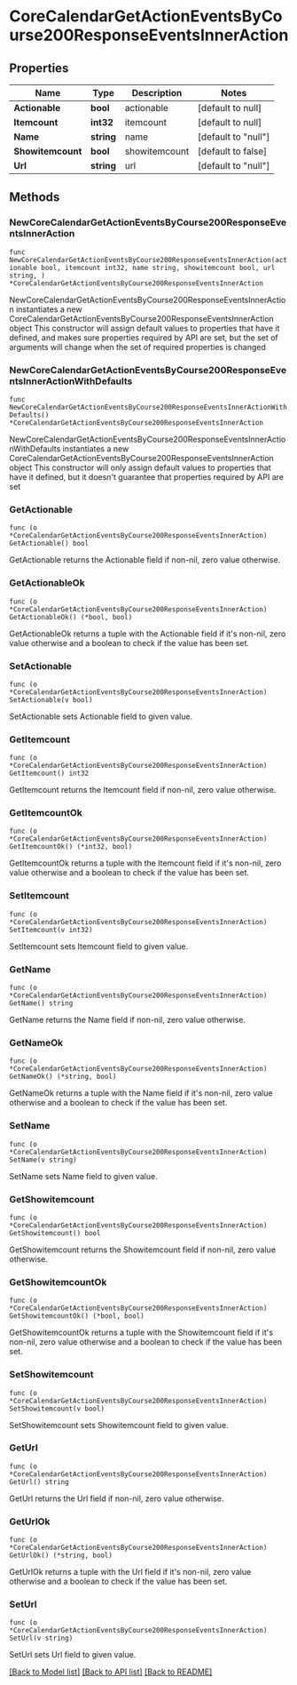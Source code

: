# CoreCalendarGetActionEventsByCourse200ResponseEventsInnerAction

## Properties

Name | Type | Description | Notes
------------ | ------------- | ------------- | -------------
**Actionable** | **bool** | actionable | [default to null]
**Itemcount** | **int32** | itemcount | [default to null]
**Name** | **string** | name | [default to "null"]
**Showitemcount** | **bool** | showitemcount | [default to false]
**Url** | **string** | url | [default to "null"]

## Methods

### NewCoreCalendarGetActionEventsByCourse200ResponseEventsInnerAction

`func NewCoreCalendarGetActionEventsByCourse200ResponseEventsInnerAction(actionable bool, itemcount int32, name string, showitemcount bool, url string, ) *CoreCalendarGetActionEventsByCourse200ResponseEventsInnerAction`

NewCoreCalendarGetActionEventsByCourse200ResponseEventsInnerAction instantiates a new CoreCalendarGetActionEventsByCourse200ResponseEventsInnerAction object
This constructor will assign default values to properties that have it defined,
and makes sure properties required by API are set, but the set of arguments
will change when the set of required properties is changed

### NewCoreCalendarGetActionEventsByCourse200ResponseEventsInnerActionWithDefaults

`func NewCoreCalendarGetActionEventsByCourse200ResponseEventsInnerActionWithDefaults() *CoreCalendarGetActionEventsByCourse200ResponseEventsInnerAction`

NewCoreCalendarGetActionEventsByCourse200ResponseEventsInnerActionWithDefaults instantiates a new CoreCalendarGetActionEventsByCourse200ResponseEventsInnerAction object
This constructor will only assign default values to properties that have it defined,
but it doesn't guarantee that properties required by API are set

### GetActionable

`func (o *CoreCalendarGetActionEventsByCourse200ResponseEventsInnerAction) GetActionable() bool`

GetActionable returns the Actionable field if non-nil, zero value otherwise.

### GetActionableOk

`func (o *CoreCalendarGetActionEventsByCourse200ResponseEventsInnerAction) GetActionableOk() (*bool, bool)`

GetActionableOk returns a tuple with the Actionable field if it's non-nil, zero value otherwise
and a boolean to check if the value has been set.

### SetActionable

`func (o *CoreCalendarGetActionEventsByCourse200ResponseEventsInnerAction) SetActionable(v bool)`

SetActionable sets Actionable field to given value.


### GetItemcount

`func (o *CoreCalendarGetActionEventsByCourse200ResponseEventsInnerAction) GetItemcount() int32`

GetItemcount returns the Itemcount field if non-nil, zero value otherwise.

### GetItemcountOk

`func (o *CoreCalendarGetActionEventsByCourse200ResponseEventsInnerAction) GetItemcountOk() (*int32, bool)`

GetItemcountOk returns a tuple with the Itemcount field if it's non-nil, zero value otherwise
and a boolean to check if the value has been set.

### SetItemcount

`func (o *CoreCalendarGetActionEventsByCourse200ResponseEventsInnerAction) SetItemcount(v int32)`

SetItemcount sets Itemcount field to given value.


### GetName

`func (o *CoreCalendarGetActionEventsByCourse200ResponseEventsInnerAction) GetName() string`

GetName returns the Name field if non-nil, zero value otherwise.

### GetNameOk

`func (o *CoreCalendarGetActionEventsByCourse200ResponseEventsInnerAction) GetNameOk() (*string, bool)`

GetNameOk returns a tuple with the Name field if it's non-nil, zero value otherwise
and a boolean to check if the value has been set.

### SetName

`func (o *CoreCalendarGetActionEventsByCourse200ResponseEventsInnerAction) SetName(v string)`

SetName sets Name field to given value.


### GetShowitemcount

`func (o *CoreCalendarGetActionEventsByCourse200ResponseEventsInnerAction) GetShowitemcount() bool`

GetShowitemcount returns the Showitemcount field if non-nil, zero value otherwise.

### GetShowitemcountOk

`func (o *CoreCalendarGetActionEventsByCourse200ResponseEventsInnerAction) GetShowitemcountOk() (*bool, bool)`

GetShowitemcountOk returns a tuple with the Showitemcount field if it's non-nil, zero value otherwise
and a boolean to check if the value has been set.

### SetShowitemcount

`func (o *CoreCalendarGetActionEventsByCourse200ResponseEventsInnerAction) SetShowitemcount(v bool)`

SetShowitemcount sets Showitemcount field to given value.


### GetUrl

`func (o *CoreCalendarGetActionEventsByCourse200ResponseEventsInnerAction) GetUrl() string`

GetUrl returns the Url field if non-nil, zero value otherwise.

### GetUrlOk

`func (o *CoreCalendarGetActionEventsByCourse200ResponseEventsInnerAction) GetUrlOk() (*string, bool)`

GetUrlOk returns a tuple with the Url field if it's non-nil, zero value otherwise
and a boolean to check if the value has been set.

### SetUrl

`func (o *CoreCalendarGetActionEventsByCourse200ResponseEventsInnerAction) SetUrl(v string)`

SetUrl sets Url field to given value.



[[Back to Model list]](../README.md#documentation-for-models) [[Back to API list]](../README.md#documentation-for-api-endpoints) [[Back to README]](../README.md)


